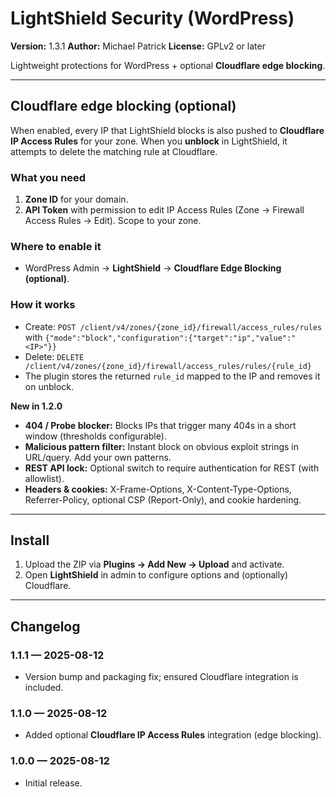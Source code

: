 # LightShield Security (WordPress)

**Version:** 1.3.1
**Author:** Michael Patrick
**License:** GPLv2 or later

Lightweight protections for WordPress + optional **Cloudflare edge blocking**.

---

## Cloudflare edge blocking (optional)

When enabled, every IP that LightShield blocks is also pushed to **Cloudflare IP Access Rules** for your zone. When you **unblock** in LightShield, it attempts to delete the matching rule at Cloudflare.

### What you need
1. **Zone ID** for your domain.  
2. **API Token** with permission to edit IP Access Rules (Zone → Firewall Access Rules → Edit). Scope to your zone.

### Where to enable it
- WordPress Admin → **LightShield** → **Cloudflare Edge Blocking (optional)**.

### How it works
- Create: `POST /client/v4/zones/{zone_id}/firewall/access_rules/rules` with `{"mode":"block","configuration":{"target":"ip","value":"<IP>"}}`
- Delete: `DELETE /client/v4/zones/{zone_id}/firewall/access_rules/rules/{rule_id}`
- The plugin stores the returned `rule_id` mapped to the IP and removes it on unblock.

**New in 1.2.0**
- **404 / Probe blocker:** Blocks IPs that trigger many 404s in a short window (thresholds configurable).
- **Malicious pattern filter:** Instant block on obvious exploit strings in URL/query. Add your own patterns.
- **REST API lock:** Optional switch to require authentication for REST (with allowlist).
- **Headers & cookies:** X-Frame-Options, X-Content-Type-Options, Referrer-Policy, optional CSP (Report-Only), and cookie hardening.

---

## Install
1. Upload the ZIP via **Plugins → Add New → Upload** and activate.  
2. Open **LightShield** in admin to configure options and (optionally) Cloudflare.

---

## Changelog
### 1.1.1 — 2025-08-12
- Version bump and packaging fix; ensured Cloudflare integration is included.

### 1.1.0 — 2025-08-12
- Added optional **Cloudflare IP Access Rules** integration (edge blocking).

### 1.0.0 — 2025-08-12
- Initial release.

